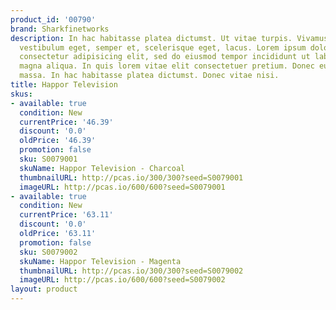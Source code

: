 ```yaml
---
product_id: '00790'
brand: Sharkfinetworks
description: In hac habitasse platea dictumst. Ut vitae turpis. Vivamus nulla elit,
  vestibulum eget, semper et, scelerisque eget, lacus. Lorem ipsum dolor sit amet,
  consectetur adipisicing elit, sed do eiusmod tempor incididunt ut labore et dolore
  magna aliqua. In quis lorem vitae elit consectetuer pretium. Donec euismod vestibulum
  massa. In hac habitasse platea dictumst. Donec vitae nisi.
title: Happor Television
skus:
- available: true
  condition: New
  currentPrice: '46.39'
  discount: '0.0'
  oldPrice: '46.39'
  promotion: false
  sku: S0079001
  skuName: Happor Television - Charcoal
  thumbnailURL: http://pcas.io/300/300?seed=S0079001
  imageURL: http://pcas.io/600/600?seed=S0079001
- available: true
  condition: New
  currentPrice: '63.11'
  discount: '0.0'
  oldPrice: '63.11'
  promotion: false
  sku: S0079002
  skuName: Happor Television - Magenta
  thumbnailURL: http://pcas.io/300/300?seed=S0079002
  imageURL: http://pcas.io/600/600?seed=S0079002
layout: product
---
```

